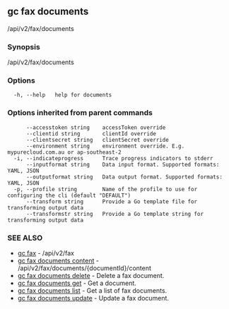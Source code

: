## gc fax documents

/api/v2/fax/documents

### Synopsis

/api/v2/fax/documents

### Options

```
  -h, --help   help for documents
```

### Options inherited from parent commands

```
      --accesstoken string    accessToken override
      --clientid string       clientId override
      --clientsecret string   clientSecret override
      --environment string    environment override. E.g. mypurecloud.com.au or ap-southeast-2
  -i, --indicateprogress      Trace progress indicators to stderr
      --inputformat string    Data input format. Supported formats: YAML, JSON
      --outputformat string   Data output format. Supported formats: YAML, JSON
  -p, --profile string        Name of the profile to use for configuring the cli (default "DEFAULT")
      --transform string      Provide a Go template file for transforming output data
      --transformstr string   Provide a Go template string for transforming output data
```

### SEE ALSO

* [gc fax](gc_fax.html)	 - /api/v2/fax
* [gc fax documents content](gc_fax_documents_content.html)	 - /api/v2/fax/documents/{documentId}/content
* [gc fax documents delete](gc_fax_documents_delete.html)	 - Delete a fax document.
* [gc fax documents get](gc_fax_documents_get.html)	 - Get a document.
* [gc fax documents list](gc_fax_documents_list.html)	 - Get a list of fax documents.
* [gc fax documents update](gc_fax_documents_update.html)	 - Update a fax document.


